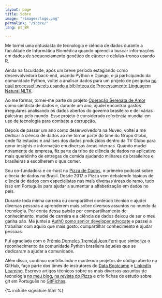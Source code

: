 ```yaml
---
layout: page
title: Sobre
image: "/images/logo.png"
permalink: "/sobre/"
lang: pt_BR

---
```

Me tornei uma entusiasta de tecnologia e ciência de dados durante a faculdade de Informática Biomédica quando aprendi a buscar informações em dados de sequenciamento genético de câncer e células-tronco usando R.

Ainda na faculdade, após um breve período estagiando como desenvolvedora back-end, usando Python e Django, e já participando da comunidade Python, voltei a analisar dados para um projeto de pesquisa [no qual processei tweets usando a biblioteca de Processamento Linguagem Natural NLTK](https://jtemporal.com/jessie).

Ao me formar, tornei-me parte do projeto [Operação Serenata de Amor](https://serenata.ai) como cientista de dados e, durante um ano, ajudei encontrar gastos irregulares analisando os dados abertos do governo brasileiro e dei várias palestras pelo mundo. Esse projeto é considerado referência mundial em uso de tecnologia para combate a corrupção.

Depois de passar um ano como desenvolvedora na Nuveo, voltei a me dedicar à ciência de dados ao me tornar parte do time do Grupo Globo, onde fiz estudos e análises dos dados produzidos dentro da TV Globo para gerar insights e informação em diversas áreas internas. Quando mudei novamente de empresa, fiz parte da tribo de ciência de dados no aplicativo mais queridinho de entregas de comida ajudando milhares de brasileiros e brasileiras a escolherem o que comer.

Sou co-fundadora e co-host no [Pizza de Dados](https://pizzadedados.com), o primeiro podcast sobre ciência de dados no Brasil. Desde 2017 o Pizza vem debatendo tópicos de ciência de dados com especialistas nas mais diversas áreas do ramo, tudo isso em Português para ajudar a aumentar a alfabetização em dados no país.

Durante toda minha carreira eu compartilhei conteúdo técnico e ajudei diversas pessoas a aprenderem mais sobre diversos assuntos no mundo da tecnologia. Por conta dessa paixão por compartilhamento de conhecimento, mudei de carreira e a ciência de dados deixou de ser o meu ganha pão. Me juntei a [Auth0 como senior developer advocate](https://auth0.com/blog/authors/jessica-temporal/) e passei a trabalhar com aquilo que mais gosto: compartilhar conhecimento e ajudar pessoas.

Fui agraciada com o [Prêmio Dorneles Treméa\|Jean Ferri](https://python.org.br/premio-dorneles-tremea-jean-ferri/) que simboliza o reconhecimento da comunidade Python brasileira àqueles que se dedicaram a ajudar a comunidade.

Além disso, continuo contribuindo e mantendo projetos de código aberto no GitHub, faço parte dos times de instrutores do [Data Bootcamp](https://databootcamp.com.br/team) e [LinkedIn Learning](https://www.linkedin.com/learning/instructors/jessica-temporal). Escrevo artigos técnicos sobre os mais diversos assuntos de tecnologia [no meu blog](https://jtemporal.com/), [na revista do Pizza](https://medium.com/pizzadedados) e crio fichas de estudo sobre git em Português no [GitFichas](https://gitfichas.com).

{% include signature.html %}